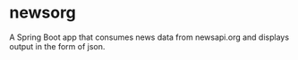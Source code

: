 # newsorg
A Spring Boot app that consumes news data from newsapi.org and displays output in the form of json.

